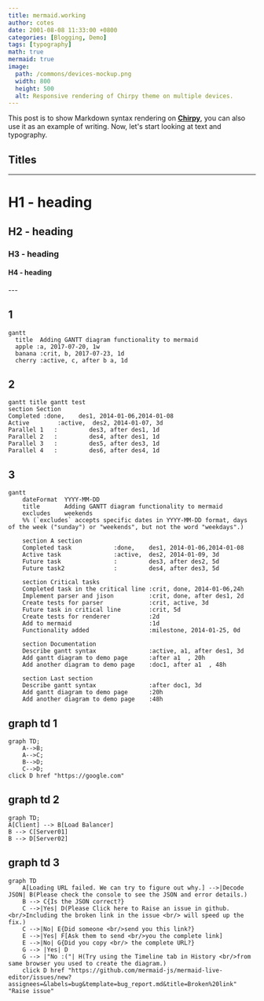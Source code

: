 ```yaml
---
title: mermaid.working
author: cotes
date: 2001-08-08 11:33:00 +0800
categories: [Blogging, Demo]
tags: [typography]
math: true
mermaid: true
image:
  path: /commons/devices-mockup.png
  width: 800
  height: 500
  alt: Responsive rendering of Chirpy theme on multiple devices.
---
```


This post is to show Markdown syntax rendering on [**Chirpy**](https://github.com/cotes2020/jekyll-theme-chirpy/fork), you can also use it as an example of writing. Now, let's start looking at text and typography.


## Titles
---
# H1 - heading

<h2 data-toc-skip>H2 - heading</h2>

<h3 data-toc-skip>H3 - heading</h3>

<h4>H4 - heading</h4>
---
<br>

## 1

```mermaid
gantt
  title  Adding GANTT diagram functionality to mermaid
  apple :a, 2017-07-20, 1w
  banana :crit, b, 2017-07-23, 1d
  cherry :active, c, after b a, 1d
```


## 2

```mermaid
gantt title gantt test
section Section
Completed :done,    des1, 2014-01-06,2014-01-08
Active        :active,  des2, 2014-01-07, 3d
Parallel 1   :         des3, after des1, 1d
Parallel 2   :         des4, after des1, 1d
Parallel 3   :         des5, after des3, 1d
Parallel 4   :         des6, after des4, 1d
```

## 3

```mermaid
gantt
    dateFormat  YYYY-MM-DD
    title       Adding GANTT diagram functionality to mermaid
    excludes    weekends
    %% (`excludes` accepts specific dates in YYYY-MM-DD format, days of the week ("sunday") or "weekends", but not the word "weekdays".)

    section A section
    Completed task            :done,    des1, 2014-01-06,2014-01-08
    Active task               :active,  des2, 2014-01-09, 3d
    Future task               :         des3, after des2, 5d
    Future task2              :         des4, after des3, 5d

    section Critical tasks
    Completed task in the critical line :crit, done, 2014-01-06,24h
    Implement parser and jison          :crit, done, after des1, 2d
    Create tests for parser             :crit, active, 3d
    Future task in critical line        :crit, 5d
    Create tests for renderer           :2d
    Add to mermaid                      :1d
    Functionality added                 :milestone, 2014-01-25, 0d

    section Documentation
    Describe gantt syntax               :active, a1, after des1, 3d
    Add gantt diagram to demo page      :after a1  , 20h
    Add another diagram to demo page    :doc1, after a1  , 48h

    section Last section
    Describe gantt syntax               :after doc1, 3d
    Add gantt diagram to demo page      :20h
    Add another diagram to demo page    :48h
```

## graph td 1

```mermaid
graph TD;
    A-->B;
    A-->C;
    B-->D;
    C-->D;
click D href "https://google.com"
```

## graph td 2

```mermaid
graph TD;
A[Client] --> B[Load Balancer] 
B --> C[Server01] 
B --> D[Server02]
```


## graph td 3


```mermaid
graph TD
    A[Loading URL failed. We can try to figure out why.] -->|Decode JSON| B(Please check the console to see the JSON and error details.)
    B --> C{Is the JSON correct?}
    C -->|Yes| D(Please Click here to Raise an issue in github.<br/>Including the broken link in the issue <br/> will speed up the fix.)
    C -->|No| E{Did someone <br/>send you this link?}
    E -->|Yes| F[Ask them to send <br/>you the complete link]
    E -->|No| G{Did you copy <br/> the complete URL?}
    G --> |Yes| D
    G --> |"No :("| H(Try using the Timeline tab in History <br/>from same browser you used to create the diagram.)
    click D href "https://github.com/mermaid-js/mermaid-live-editor/issues/new?assignees=&labels=bug&template=bug_report.md&title=Broken%20link" "Raise issue"
```







